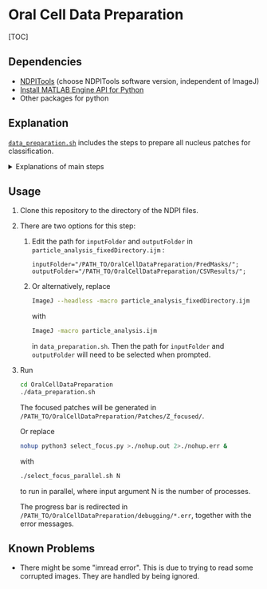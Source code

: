 # Oral Cell Data Preparation

[TOC]

## Dependencies

- [NDPITools](https://www.imnc.in2p3.fr/pagesperso/deroulers/software/ndpitools/) (choose NDPITools software version, independent of ImageJ)
- [Install MATLAB Engine API for Python](https://ww2.mathworks.cn/help/matlab/matlab_external/install-the-matlab-engine-for-python.html?lang=en) 
- Other packages for python

## Explanation

[`data_preparation.sh`](./data_preparation.sh) includes the steps to prepare all nucleus patches for classification. 

<details>
<summary>Explanations of main steps</summary>

1. `ndpisplit` uses [NDPITools](https://www.imnc.in2p3.fr/pagesperso/deroulers/software/ndpitools/) to split the NDPI files into smaller pieces. 
	
    This should generate 512 jpg images of size 6496*3360px for each slide, indexing from `i01j01` to `i32j16`. (It takes about 1h to split one whole slide.)
2. [`predict_mask.py`](./predict_mask.py) is used to infer fuzzy prediction masks for nucleus locations.
3. ImageJ macro script [`particle_analysis_fixedDirectory.ijm`](./particle_analysis_fixedDirectory.ijm) (or [`particle_analysis.ijm`](./particle_analysis.ijm)) is called to run blob analysis and extract the detected nucleus coordinates to CSV files.
4. [`extract_patch.py`](./extract_patch.py) is used to cut out nuclei **at all z-levels** (according to the detected nucleus coordinates in CSV files).
5. [`select_focus.py`](./select_focus.py) is used to select the most focused patch for each nucleus location.
   
    Or alternatively, `./select_focus_parallel.sh N` does this step using N processes in parallel.
</details>

## Usage

1. Clone this repository to the directory of the NDPI files.

2. There are two options for this step:

    1. Edit the path for `inputFolder` and `outputFolder` in `particle_analysis_fixedDirectory.ijm` : 
        ```
        inputFolder="/PATH_TO/OralCellDataPreparation/PredMasks/";
        outputFolder="/PATH_TO/OralCellDataPreparation/CSVResults/";
        ```
        
    2. Or alternatively, replace 
    
        ```bash
        ImageJ --headless -macro particle_analysis_fixedDirectory.ijm
        ```
        
        with
        
        ```bash
        ImageJ -macro particle_analysis.ijm
        ```
        in `data_preparation.sh`. Then the path for `inputFolder` and `outputFolder` will need to be selected when prompted.

3. Run

   ```bash
   cd OralCellDataPreparation
   ./data_preparation.sh
   ```
   
   The focused patches will be generated in `/PATH_TO/OralCellDataPreparation/Patches/Z_focused/`.
   
   Or replace 
   
   ```bash
   nohup python3 select_focus.py >./nohup.out 2>./nohup.err &
   ```
   
   with
   
   ```bash
   ./select_focus_parallel.sh N
   ```
   
   to run in parallel, where input argument N is the number of processes.
   
   The progress bar is redirected in `/PATH_TO/OralCellDataPreparation/debugging/*.err`, together with the error messages.

## Known Problems

- There might be some "imread error". This is due to trying to read some corrupted images. They are handled by being ignored.

